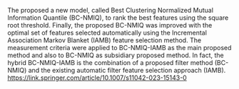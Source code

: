 The proposed a new model, called Best Clustering Normalized Mutual Information Quantile (BC-NMIQ), to rank the best features using the square root threshold. Finally, the proposed BC-NMIQ was improved with the optimal set of features selected automatically using the Incremental Association Markov Blanket (IAMB) feature selection method. The measurement criteria were applied to BC-NMIQ-IAMB as the main proposed method and also to BC-NMIQ as subsidiary proposed method. In fact, the hybrid BC-NMIQ-IAMB is the combination of a proposed filter method (BC-NMIQ) and the existing automatic filter feature selection approach (IAMB). 
https://link.springer.com/article/10.1007/s11042-023-15143-0
